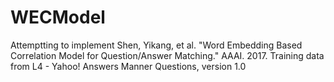 # WECModel
Attemptting to implement Shen, Yikang, et al. "Word Embedding Based Correlation Model for Question/Answer Matching." AAAI. 2017.
Training data from L4 - Yahoo! Answers Manner Questions, version 1.0 
